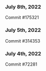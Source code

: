 ### July 8th, 2022

Commit #175321

### July 5th, 2022

Commit #314353


### July 4th, 2022

Commit #72281
